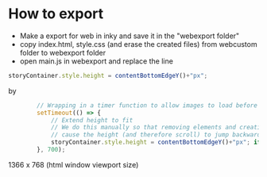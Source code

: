 # How to export

- Make a export for web in inky and save it in the "webexport folder"
- copy index.html, style.css (and erase the created files) from webcustom folder to webexport folder
- open main.js in webexport and replace the line 
```javascript
storyContainer.style.height = contentBottomEdgeY()+"px";
```
by 
```javascript
        // Wrapping in a timer function to allow images to load before calculating & scrolling to the bottom of the page 
        setTimeout(() => { 
            // Extend height to fit 
            // We do this manually so that removing elements and creating new ones doesn't 
            // cause the height (and therefore scroll) to jump backwards temporarily. 
            storyContainer.style.height = contentBottomEdgeY()+"px"; if( !firstTime ) scrollDown(previousBottomEdge); 
        }, 700);
```


1366 x 768
(html window viewport size)